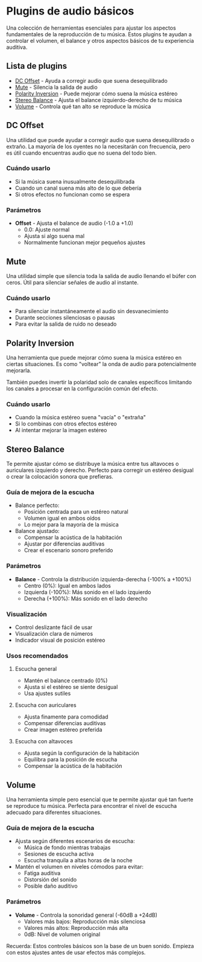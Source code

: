 # Plugins de audio básicos

Una colección de herramientas esenciales para ajustar los aspectos fundamentales de la reproducción de tu música. Estos plugins te ayudan a controlar el volumen, el balance y otros aspectos básicos de tu experiencia auditiva.

## Lista de plugins

- [DC Offset](#dc-offset) - Ayuda a corregir audio que suena desequilibrado
- [Mute](#mute) - Silencia la salida de audio
- [Polarity Inversion](#polarity-inversion) - Puede mejorar cómo suena la música estéreo
- [Stereo Balance](#stereo-balance) - Ajusta el balance izquierdo-derecho de tu música
- [Volume](#volume) - Controla qué tan alto se reproduce la música

## DC Offset

Una utilidad que puede ayudar a corregir audio que suena desequilibrado o extraño. La mayoría de los oyentes no la necesitarán con frecuencia, pero es útil cuando encuentras audio que no suena del todo bien.

### Cuándo usarlo
- Si la música suena inusualmente desequilibrada
- Cuando un canal suena más alto de lo que debería
- Si otros efectos no funcionan como se espera

### Parámetros
- **Offset** - Ajusta el balance de audio (-1.0 a +1.0)
  - 0.0: Ajuste normal
  - Ajusta si algo suena mal
  - Normalmente funcionan mejor pequeños ajustes

## Mute

Una utilidad simple que silencia toda la salida de audio llenando el búfer con ceros. Útil para silenciar señales de audio al instante.

### Cuándo usarlo
- Para silenciar instantáneamente el audio sin desvanecimiento
- Durante secciones silenciosas o pausas
- Para evitar la salida de ruido no deseado

## Polarity Inversion

Una herramienta que puede mejorar cómo suena la música estéreo en ciertas situaciones. Es como "voltear" la onda de audio para potencialmente mejorarla.

También puedes invertir la polaridad solo de canales específicos limitando los canales a procesar en la configuración común del efecto.

### Cuándo usarlo
- Cuando la música estéreo suena "vacía" o "extraña"
- Si lo combinas con otros efectos estéreo
- Al intentar mejorar la imagen estéreo

## Stereo Balance

Te permite ajustar cómo se distribuye la música entre tus altavoces o auriculares izquierdo y derecho. Perfecto para corregir un estéreo desigual o crear la colocación sonora que prefieras.

### Guía de mejora de la escucha
- Balance perfecto:
  - Posición centrada para un estéreo natural
  - Volumen igual en ambos oídos
  - Lo mejor para la mayoría de la música
- Balance ajustado:
  - Compensar la acústica de la habitación
  - Ajustar por diferencias auditivas
  - Crear el escenario sonoro preferido

### Parámetros
- **Balance** - Controla la distribución izquierda-derecha (-100% a +100%)
  - Centro (0%): Igual en ambos lados
  - Izquierda (-100%): Más sonido en el lado izquierdo
  - Derecha (+100%): Más sonido en el lado derecho

### Visualización
- Control deslizante fácil de usar
- Visualización clara de números
- Indicador visual de posición estéreo

### Usos recomendados

1. Escucha general
   - Mantén el balance centrado (0%)
   - Ajusta si el estéreo se siente desigual
   - Usa ajustes sutiles

2. Escucha con auriculares
   - Ajusta finamente para comodidad
   - Compensar diferencias auditivas
   - Crear imagen estéreo preferida

3. Escucha con altavoces
   - Ajusta según la configuración de la habitación
   - Equilibra para la posición de escucha
   - Compensar la acústica de la habitación

## Volume

Una herramienta simple pero esencial que te permite ajustar qué tan fuerte se reproduce tu música. Perfecta para encontrar el nivel de escucha adecuado para diferentes situaciones.

### Guía de mejora de la escucha
- Ajusta según diferentes escenarios de escucha:
  - Música de fondo mientras trabajas
  - Sesiones de escucha activa
  - Escucha tranquila a altas horas de la noche
- Mantén el volumen en niveles cómodos para evitar:
  - Fatiga auditiva
  - Distorsión del sonido
  - Posible daño auditivo

### Parámetros
- **Volume** - Controla la sonoridad general (-60dB a +24dB)
  - Valores más bajos: Reproducción más silenciosa
  - Valores más altos: Reproducción más alta
  - 0dB: Nivel de volumen original

Recuerda: Estos controles básicos son la base de un buen sonido. Empieza con estos ajustes antes de usar efectos más complejos.
